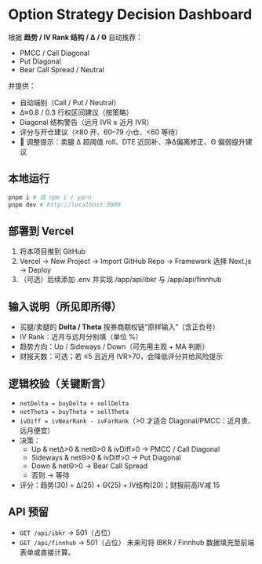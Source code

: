 # Option Strategy Decision Dashboard

根据 **趋势 / IV Rank 结构 / Δ / Θ** 自动推荐：
- PMCC / Call Diagonal
- Put Diagonal
- Bear Call Spread / Neutral

并提供：
- 自动端别（Call / Put / Neutral）
- Δ≈0.8 / 0.3 行权区间建议（按策略）
- Diagonal 结构警告（远月 IVR ≥ 近月 IVR）
- 评分与开仓建议（≥80 开、60–79 小仓、<60 等待）
- 🔧 调整提示：卖腿 Δ 超阈值 roll、DTE 近回补、净Δ偏离修正、Θ 偏弱提升建议

## 本地运行
```bash
pnpm i # 或 npm i / yarn
pnpm dev # http://localhost:3000
```

## 部署到 Vercel
1) 将本项目推到 GitHub
2) Vercel → New Project → Import GitHub Repo → Framework 选择 Next.js → Deploy
3) （可选）后续添加 .env 并实现 /app/api/ibkr 与 /app/api/finnhub

## 输入说明（所见即所得）
- 买腿/卖腿的 **Delta / Theta** 按券商期权链“原样输入”（含正负号）
- IV Rank：近月与远月分别填（单位 %）
- 趋势方向：Up / Sideways / Down（可先用主观 + MA 判断）
- 财报天数：可选；若 ≤5 且近月 IVR>70，会降低评分并给风险提示

## 逻辑校验（关键断言）
- `netDelta = buyDelta + sellDelta`
- `netTheta = buyTheta + sellTheta`
- `ivDiff = ivNearRank - ivFarRank`（>0 才适合 Diagonal/PMCC：近月贵、远月便宜）
- 决策：
  - Up & netΔ>0 & netΘ>0 & ivDiff>0 → PMCC / Call Diagonal
  - Sideways & netΘ>0 & ivDiff>0 → Put Diagonal
  - Down & netΘ>0 → Bear Call Spread
  - 否则 → 等待
- 评分：趋势(30) + Δ(25) + Θ(25) + IV结构(20)；财报前高IV减 15

## API 预留
- `GET /api/ibkr` → 501（占位）
- `GET /api/finnhub` → 501（占位）
未来可将 IBKR / Finnhub 数据填充至前端表单或直接计算。

